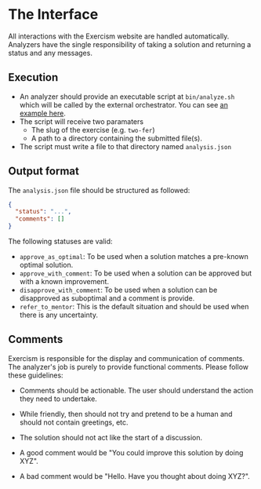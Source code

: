 # The Interface

All interactions with the Exercism website are handled automatically. Analyzers have the single responsibility of taking a solution and returning a status and any messages.

## Execution

- An analyzer should provide an executable script at `bin/analyze.sh` which will be called by the external orchestrator. You can see [an example here](https://github.com/exercism/ruby-analyzer/blob/master/bin/analyze.sh#L4).
- The script will receive two paramaters
  - The slug of the exercise (e.g. `two-fer`)
  - A path to a directory containing the submitted file(s).
- The script must write a file to that directory named `analysis.json`

## Output format

The `analysis.json` file should be structured as followed:

```json
{
  "status": "...",
  "comments": []
}
```

The following statuses are valid:
- `approve_as_optimal`: To be used when a solution matches a pre-known optimal solution.
- `approve_with_comment`: To be used when a solution can be approved but with a known improvement.
- `disapprove_with_comment`: To be used when a solution can be disapproved as suboptimal and a comment is provide.
- `refer_to_mentor`: This is the default situation and should be used when there is any uncertainty.

## Comments

Exercism is responsible for the display and communication of comments. The analyzer's job is purely to provide functional comments. Please follow these guidelines:
- Comments should be actionable. The user should understand the action they need to undertake.
- While friendly, then should not try and pretend to be a human and should not contain greetings, etc.
- The solution should not act like the start of a discussion.

- A good comment would be "You could improve this solution by doing XYZ".
- A bad comment would be "Hello. Have you thought about doing XYZ?".
